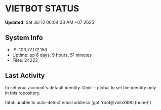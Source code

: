 # VIETBOT STATUS
**Updated**: Sat Jul 12 06:04:33 AM +07 2025

## System Info
- IP: 103.77.172.150
- Uptime: up 6 days, 9 hours, 51 minutes
- Files: 24322

## Last Activity

to set your account's default identity.
Omit --global to set the identity only in this repository.

fatal: unable to auto-detect email address (got 'root@vinh3690.(none)')
